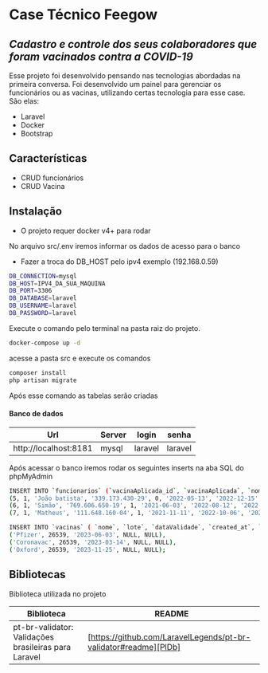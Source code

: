 # Case Técnico Feegow
## _Cadastro e controle dos seus colaboradores que foram vacinados contra a COVID-19_
Esse projeto foi desenvolvido pensando nas tecnologias abordadas na primeira conversa.
Foi desenvolvido um painel para gerenciar os funcionários ou as vacinas, utilizando certas tecnologia para esse case. São elas:
- Laravel
- Docker
- Bootstrap

## Características
- CRUD funcionários
- CRUD Vacina

## Instalação
- O projeto requer docker v4+ para rodar

No arquivo src/.env iremos informar os dados de acesso para o banco
- Fazer a troca do DB_HOST pelo ipv4 exemplo (192.168.0.59)
```sh
DB_CONNECTION=mysql
DB_HOST=IPV4_DA_SUA_MAQUINA
DB_PORT=3306
DB_DATABASE=laravel
DB_USERNAME=laravel
DB_PASSWORD=laravel
```

Execute o comando pelo terminal na pasta raiz do projeto.

```sh
docker-compose up -d
```

acesse a pasta src e execute os comandos

```sh
composer install
php artisan migrate
```
Após esse comando as tabelas serão criadas

#### Banco de dados
| Url | Server | login | senha |
| -----  | ------|  ------| ------ |
| http://localhost:8181 | mysql | laravel | laravel |

Após acessar o banco iremos rodar os seguintes inserts na aba SQL do phpMyAdmin


```sh
INSERT INTO `funcionarios` (`vacinaAplicada_id`, `vacinaAplicada`, `nomeCompleto`, `cpf`, `portadorComorbidade`, `dataNascimento`, `dataPrimeiraDose`, `dataSegundaDose`, `dataTerceiraDose`, `created_at`, `updated_at`) VALUES
(5, 1, 'João batista', '339.173.430-29', 0, '2022-05-13', '2022-12-15', NULL, NULL, '2022-12-15 07:35:35', '2022-12-15 07:35:35'),
(6, 1, 'Simão', '769.606.650-19', 1, '2021-06-03', '2022-08-12', '2022-11-09', NULL, '2022-12-15 07:37:37', '2022-12-15 07:37:37'),
(7, 1, 'Matheus', '111.648.160-04', 1, '2021-11-11', '2022-10-06', '2022-11-02', '2022-12-12', '2022-12-15 07:38:28', '2022-12-15 07:38:28');
```
```sh
INSERT INTO `vacinas` ( `nome`, `lote`, `dataValidade`, `created_at`, `updated_at`) VALUES
('Pfizer', 26539, '2023-06-03', NULL, NULL),
('Coronavac', 26539, '2023-03-14', NULL, NULL),
('Oxford', 26539, '2023-11-25', NULL, NULL);
```

## Bibliotecas

Biblioteca utilizada no projeto

| Biblioteca | README |
| ------ | ------ |
| pt-br-validator: Validações brasileiras para Laravel | [https://github.com/LaravelLegends/pt-br-validator#readme][PlDb] |
